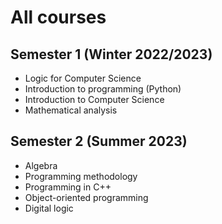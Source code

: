 # All courses

## Semester 1 (Winter 2022/2023)
 * Logic for Computer Science
 * Introduction to programming (Python)
 * Introduction to Computer Science
 * Mathematical analysis
 
## Semester 2 (Summer 2023)
 * Algebra
 * Programming methodology
 * Programming in C++
 * Object-oriented programming
 * Digital logic

